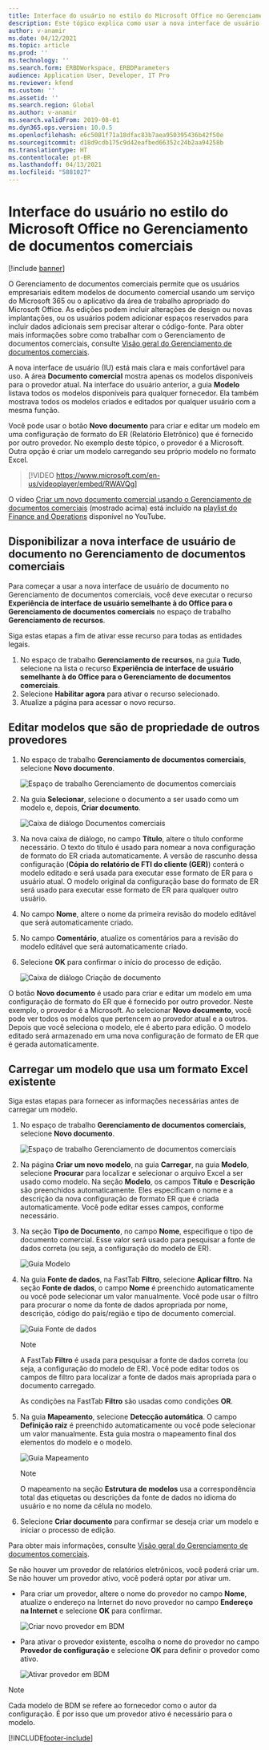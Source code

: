 ```yaml
---
title: Interface do usuário no estilo do Microsoft Office no Gerenciamento de documentos comerciais
description: Este tópico explica como usar a nova interface de usuário no recurso Gerenciamento de documentos comerciais da estrutura do relatório eletrônico (ER).
author: v-anamir
ms.date: 04/12/2021
ms.topic: article
ms.prod: ''
ms.technology: ''
ms.search.form: ERBDWorkspace, ERBDParameters
audience: Application User, Developer, IT Pro
ms.reviewer: kfend
ms.custom: ''
ms.assetid: ''
ms.search.region: Global
ms.author: v-anamir
ms.search.validFrom: 2019-08-01
ms.dyn365.ops.version: 10.0.5
ms.openlocfilehash: e6c5081f71a18dfac83b7aea950395436b42f50e
ms.sourcegitcommit: d18d9cdb175c9d42eafbed66352c24b2aa94258b
ms.translationtype: HT
ms.contentlocale: pt-BR
ms.lasthandoff: 04/13/2021
ms.locfileid: "5881027"
---
```

# <a name="microsoft-office-style-user-interface-in-business-document-management"></a>Interface do usuário no estilo do Microsoft Office no Gerenciamento de documentos comerciais

[!include [banner](../includes/banner.md)]

O Gerenciamento de documentos comerciais permite que os usuários empresariais editem modelos de documento comercial usando um serviço do Microsoft 365 ou o aplicativo da área de trabalho apropriado do Microsoft Office. As edições podem incluir alterações de design ou novas implantações, ou os usuários podem adicionar espaços reservados para incluir dados adicionais sem precisar alterar o código-fonte. Para obter mais informações sobre como trabalhar com o Gerenciamento de documentos comerciais, consulte [Visão geral do Gerenciamento de documentos comerciais](er-business-document-management.md).

A nova interface de usuário (IU) está mais clara e mais confortável para uso. A área **Documento comercial** mostra apenas os modelos disponíveis para o provedor atual. Na interface do usuário anterior, a guia **Modelo** listava todos os modelos disponíveis para qualquer fornecedor. Ela também mostrava todos os modelos criados e editados por qualquer usuário com a mesma função.

Você pode usar o botão **Novo documento** para criar e editar um modelo em uma configuração de formato do ER (Relatório Eletrônico) que é fornecido por outro provedor. No exemplo deste tópico, o provedor é a Microsoft. Outra opção é criar um modelo carregando seu próprio modelo no formato Excel.


> [!VIDEO https://www.microsoft.com/en-us/videoplayer/embed/RWAVQg]

O vídeo [Criar um novo documento comercial usando o Gerenciamento de documentos comerciais](https://youtu.be/gAIYl-mM_pw) (mostrado acima) está incluído na [playlist do Finance and Operations](https://www.youtube.com/playlist?list=PLcakwueIHoT_SYfIaPGoOhloFoCXiUSyW) disponível no YouTube.

## <a name="make-the-new-document-ui-in-business-document-management-available"></a>Disponibilizar a nova interface de usuário de documento no Gerenciamento de documentos comerciais

Para começar a usar a nova interface de usuário de documento no Gerenciamento de documentos comerciais, você deve executar o recurso **Experiência de interface de usuário semelhante à do Office para o Gerenciamento de documentos comerciais** no espaço de trabalho **Gerenciamento de recursos**.

Siga estas etapas a fim de ativar esse recurso para todas as entidades legais.

1. No espaço de trabalho **Gerenciamento de recursos**, na guia **Tudo**, selecione na lista o recurso **Experiência de interface de usuário semelhante à do Office para o Gerenciamento de documentos comerciais**.
2. Selecione **Habilitar agora** para ativar o recurso selecionado.
3. Atualize a página para acessar o novo recurso.

## <a name="edit-templates-that-are-owned-by-other-providers"></a>Editar modelos que são de propriedade de outros provedores

1. No espaço de trabalho **Gerenciamento de documentos comerciais**, selecione **Novo documento**.

    ![Espaço de trabalho Gerenciamento de documentos comerciais](./media/BDM_overview_new_template1.png)

2. Na guia **Selecionar**, selecione o documento a ser usado como um modelo e, depois, **Criar documento**.

    ![Caixa de diálogo Documentos comerciais](./media/BDM_overview_new_template2.png)

3. Na nova caixa de diálogo, no campo **Título**, altere o título conforme necessário. O texto do título é usado para nomear a nova configuração de formato do ER criada automaticamente. A versão de rascunho dessa configuração (**Cópia do relatório de FTI do cliente (GER)**) conterá o modelo editado e será usada para executar esse formato de ER para o usuário atual. O modelo original da configuração base do formato de ER será usado para executar esse formato de ER para qualquer outro usuário.
4. No campo **Nome**, altere o nome da primeira revisão do modelo editável que será automaticamente criado.
5. No campo **Comentário**, atualize os comentários para a revisão do modelo editável que será automaticamente criado.
6. Selecione **OK** para confirmar o início do processo de edição.

    ![Caixa de diálogo Criação de documento](./media/BDM_overview_new_template3.png)

O botão **Novo documento** é usado para criar e editar um modelo em uma configuração de formato do ER que é fornecido por outro provedor. Neste exemplo, o provedor é a Microsoft. Ao selecionar **Novo documento**, você pode ver todos os modelos que pertencem ao provedor atual e a outros. Depois que você seleciona o modelo, ele é aberto para edição. O modelo editado será armazenado em uma nova configuração de formato de ER que é gerada automaticamente.

## <a name="upload-a-template-that-uses-an-existing-excel-format"></a>Carregar um modelo que usa um formato Excel existente
Siga estas etapas para fornecer as informações necessárias antes de carregar um modelo.

1. No espaço de trabalho **Gerenciamento de documentos comerciais**, selecione **Novo documento**.

    ![Espaço de trabalho Gerenciamento de documentos comerciais](./media/BDM_overview_new_template1.png)
    
2. Na página **Criar um novo modelo**, na guia **Carregar**, na guia **Modelo**, selecione **Procurar** para localizar e selecionar o arquivo Excel a ser usado como modelo. Na seção **Modelo**, os campos **Título** e **Descrição** são preenchidos automaticamente. Eles especificam o nome e a descrição da nova configuração de formato ER que é criada automaticamente. Você pode editar esses campos, conforme necessário.
3. Na seção **Tipo de Documento**, no campo **Nome**, especifique o tipo de documento comercial. Esse valor será usado para pesquisar a fonte de dados correta (ou seja, a configuração do modelo de ER).

    ![Guia Modelo](./media/BDM_overview_new_UI_import_21.jpg)

4. Na guia **Fonte de dados**, na FastTab **Filtro**, selecione **Aplicar filtro**. Na seção **Fonte de dados**, o campo **Nome** é preenchido automaticamente ou você pode selecionar um valor manualmente. Você pode usar o filtro para procurar o nome da fonte de dados apropriada por nome, descrição, código do país/região e tipo de documento comercial.

    ![Guia Fonte de dados](./media/BDM_overview_new_UI_import_31.jpg)
    
    > [!NOTE]
    > A FastTab **Filtro** é usada para pesquisar a fonte de dados correta (ou seja, a configuração do modelo de ER). Você pode editar todos os campos de filtro para localizar a fonte de dados mais apropriada para o documento carregado.
    > 
    > As condições na FastTab **Filtro** são usadas como condições **OR**.
    
5. Na guia **Mapeamento**, selecione **Detecção automática**. O campo **Definição raiz** é preenchido automaticamente ou você pode selecionar um valor manualmente. Esta guia mostra o mapeamento final dos elementos do modelo e o modelo.

    ![Guia Mapeamento](./media/BDM_overview_new_UI_import_41.jpg)
    
   > [!NOTE]
   > O mapeamento na seção **Estrutura de modelos** usa a correspondência total das etiquetas ou descrições da fonte de dados no idioma do usuário e no nome da célula no modelo.

6. Selecione **Criar documento** para confirmar se deseja criar um modelo e iniciar o processo de edição.

Para obter mais informações, consulte [Visão geral do Gerenciamento de documentos comerciais](er-business-document-management.md).

Se não houver um provedor de relatórios eletrônicos, você poderá criar um. Se não houver um provedor ativo, você poderá optar por ativar um.

- Para criar um provedor, altere o nome do provedor no campo **Nome**, atualize o endereço na Internet do novo provedor no campo **Endereço na Internet** e selecione **OK** para confirmar.

    ![Criar novo provedor em BDM](./media/bdm_create_provider.png)
    
- Para ativar o provedor existente, escolha o nome do provedor no campo **Provedor de configuração** e selecione **OK** para definir o provedor como ativo.

    ![Ativar provedor em BDM](./media/bdm_choose_provider.png)

> [!NOTE]
> Cada modelo de BDM se refere ao fornecedor como o autor da configuração. É por isso que um provedor ativo é necessário para o modelo.

[!INCLUDE[footer-include](../../../includes/footer-banner.md)]

